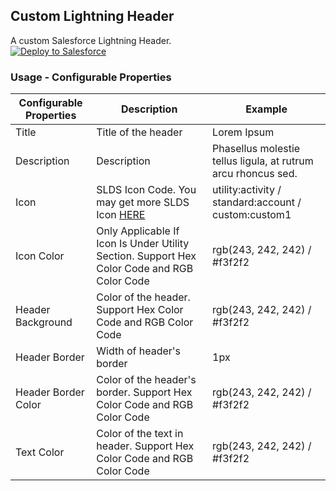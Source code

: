 ## Custom Lightning Header
A custom Salesforce Lightning Header.
<br/>
<a href="https://githubsfdeploy.herokuapp.com?owner=xdf29&repo=XD_Custom_Lightning_Header_Project">
  <img alt="Deploy to Salesforce"
       src="https://raw.githubusercontent.com/afawcett/githubsfdeploy/master/src/main/webapp/resources/img/deploy.png">
</a>

### Usage - Configurable Properties

| Configurable Properties | Description | Example |
| ------ | ------ | ------- |
| Title | Title of the header | Lorem Ipsum   
| Description | Description | Phasellus molestie tellus ligula, at rutrum arcu rhoncus sed.
| Icon | SLDS Icon Code. You may get more SLDS Icon [HERE](https://www.lightningdesignsystem.com/icons/) | utility:activity / standard:account / custom:custom1
| Icon Color | Only Applicable If Icon Is Under Utility Section. Support Hex Color Code and RGB Color Code | rgb(243, 242, 242) / #f3f2f2
| Header Background | Color of the header. Support Hex Color Code and RGB Color Code | rgb(243, 242, 242) / #f3f2f2
| Header Border | Width of header's border | 1px
| Header Border Color | Color of the header's border. Support Hex Color Code and RGB Color Code  | rgb(243, 242, 242) / #f3f2f2
| Text Color | Color of the text in header. Support Hex Color Code and RGB Color Code  | rgb(243, 242, 242) / #f3f2f2
